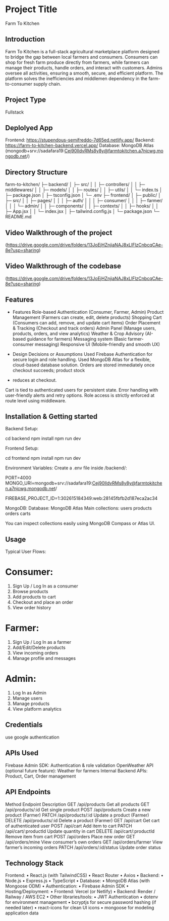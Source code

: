 # Project Title
Farm To Kitchen

## Introduction
Farm To Kitchen is a full-stack agricultural marketplace platform designed to bridge the gap between local farmers and consumers.
Consumers can shop for fresh farm produce directly from farmers, while farmers can manage their products, handle orders, and interact with customers.
Admins oversee all activities, ensuring a smooth, secure, and efficient platform.
The platform solves the inefficiencies and middlemen dependency in the farm-to-consumer supply chain.


## Project Type
Fullstack

## Deplolyed App
Frontend: https://stupendous-semifreddo-7d65ed.netlify.app/
Backend: https://farm-to-kitchen-backend.vercel.app/
Database: MongoDB Atlas (mongodb+srv://sadafara19:Cej90IldvRMs8y8y@farmtokitchen.a7njcwg.mongodb.net/)


## Directory Structure
farm-to-kitchen/
├─ backend/
│  ├─ src/
│  │  ├─ controllers/
│  │  ├─ middlewares/
│  │  ├─ models/
│  │  ├─ routes/
│  │  ├─ utils/
│  │  └─ index.ts
│  ├─ package.json
│  ├─ tsconfig.json
│  └─ .env
├─ frontend/
│  ├─ public/
│  ├─ src/
│  │  ├─ pages/
│  │  │  ├─ auth/
│  │  │  ├─ consumer/
│  │  │  ├─ farmer/
│  │  │  └─ admin/
│  │  ├─ components/
│  │  ├─ contexts/
│  │  ├─ hooks/
│  │  ├─ App.jsx
│  │  └─ index.jsx
│  ├─ tailwind.config.js
│  └─ package.json
└─ README.md


## Video Walkthrough of the project
(https://drive.google.com/drive/folders/13JoEjHZnjiaNAJ8xLlFlzCnbcqCAe-8e?usp=sharing)

## Video Walkthrough of the codebase
(https://drive.google.com/drive/folders/13JoEjHZnjiaNAJ8xLlFlzCnbcqCAe-8e?usp=sharing)

## Features

- Features
Role-based Authentication (Consumer, Farmer, Admin)
Product Management (Farmers can create, edit, delete products)
Shopping Cart (Consumers can add, remove, and update cart items)
Order Placement & Tracking (Checkout and track orders)
Admin Panel (Manage users, products, orders, and view analytics)
Weather & Crop Advisory (AI-based guidance for farmers)
Messaging system (Basic farmer-consumer messaging)
Responsive UI (Mobile-friendly and smooth UX)

- Design Decisions or Assumptions
Used Firebase Authentication for secure login and role handling.
Used MongoDB Atlas for a flexible, cloud-based database solution.
Orders are stored immediately once checkout succeeds; product stock 
- reduces at checkout.

Cart is tied to authenticated users for persistent state.
Error handling with user-friendly alerts and retry options.
Role access is strictly enforced at route level using middleware.


## Installation & Getting started

Backend Setup:

cd backend
npm install
npm run dev

Frontend Setup:

cd frontend
npm install
npm run dev

Environment Variables:
Create a .env file inside /backend/:

PORT=4000
MONGO_URI=mongodb+srv://sadafara19:Cej90IldvRMs8y8y@farmtokitchen.a7njcwg.mongodb.net/

FIREBASE_PROJECT_ID=1:302615184349:web:28145fbfb2d187eca2ac34

MongoDB:
Database: MongoDB Atlas
Main collections:
users
products
orders
carts

You can inspect collections easily using MongoDB Compass or Atlas UI.

## Usage
Typical User Flows:

# Consumer:
1. Sign Up / Log In as a consumer
2. Browse products
3. Add products to cart
4. Checkout and place an order
5. View order history

# Farmer:
1. Sign Up / Log In as a farmer
2. Add/Edit/Delete products
3. View incoming orders
4. Manage profile and messages

# Admin:
1. Log In as Admin
2. Manage users
3. Manage products
4. View platform analytics


## Credentials
use google authentication

## APIs Used
Firebase Admin SDK: Authentication & role validation
OpenWeather API (optional future feature): Weather for farmers
Internal Backend APIs: Product, Cart, Order management

## API Endpoints
Method	Endpoint	Description
GET	/api/products	Get all products
GET	/api/products/:id	Get single product
POST	/api/products	Create a new product (Farmer)
PATCH	/api/products/:id	Update a product (Farmer)
DELETE	/api/products/:id	Delete a product (Farmer)
GET	/api/cart	Get cart of authenticated user
POST	/api/cart	Add item to cart
PATCH	/api/cart/:productId	Update quantity in cart
DELETE	/api/cart/:productId	Remove item from cart
POST	/api/orders	Place new order
GET	/api/orders/mine	View consumer’s own orders
GET	/api/orders/farmer	View farmer’s incoming orders
PATCH	/api/orders/:id/status	Update order status




## Technology Stack
Frontend:
	•	React.js (with TailwindCSS)
	•	React Router
	•	Axios
	•	Backend:
	•	Node.js
	•	Express.js
	•	TypeScript
	•	Database:
	•	MongoDB Atlas (with Mongoose ODM)
	•	Authentication:
	•	Firebase Admin SDK
	•	Hosting/Deployment:
	•	Frontend: Vercel (or Netlify)
	•	Backend: Render / Railway / AWS EC2
	•	Other libraries/tools:
	•	JWT Authentication
	•	dotenv for environment management
	•	bcryptjs for secure password hashing (if needed later)
	•	react-icons for clean UI icons
	•	mongoose for modeling application data
